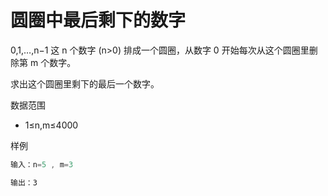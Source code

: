 # 圆圈中最后剩下的数字

0,1,…,n−1 这 n 个数字 (n>0) 排成一个圆圈，从数字 0 开始每次从这个圆圈里删除第 m 个数字。

求出这个圆圈里剩下的最后一个数字。

数据范围

- 1≤n,m≤4000

样例

```js
输入：n=5 , m=3

输出：3
```

